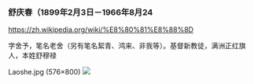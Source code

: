 ### 舒庆春（1899年2月3日－1966年8月24
https://zh.wikipedia.org/wiki/%E8%80%81%E8%88%8D

字舍予，笔名老舍（另有笔名絜青、鸿来、非我等）。基督新教徒，满洲正红旗人，本姓舒穆禄

Laoshe.jpg (576×800)
<img src="https://upload.wikimedia.org/wikipedia/commons/a/a3/Laoshe.jpg">
